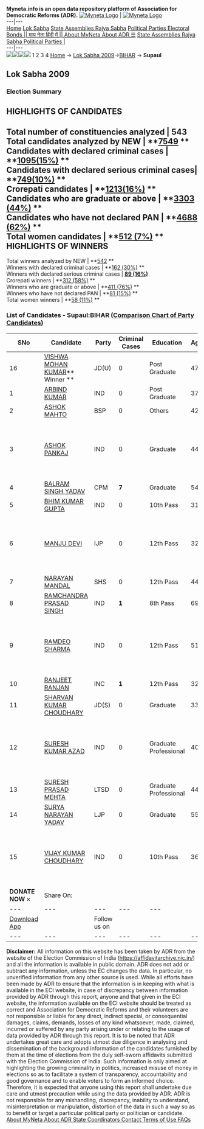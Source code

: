 **Myneta.info is an open data repository platform of Association for Democratic Reforms (ADR).**
[![Myneta Logo](https://www.myneta.info/lib/img/myneta-logo.png)](https://www.myneta.info/) | [![Myneta Logo](https://www.myneta.info/lib/img/adr-logo.png)](https://adrindia.org)  
---|---  
[Home](https://www.myneta.info/) [Lok Sabha](https://www.myneta.info/#ls "Lok Sabha") [ State Assemblies ](https://www.myneta.info/#sa "State Assemblies") [Rajya Sabha](https://www.myneta.info/#rs "Rajya Sabha") [Political Parties ](https://www.myneta.info/party "Political Parties") [ Electoral Bonds ](https://www.myneta.info/electoral_bonds "Electoral Bonds") [ || माय नेता हिंदी में || ](https://translate.google.co.in/translate?prev=hp&hl=en&js=y&u=www.myneta.info&sl=en&tl=hi&history_state0=) [ About MyNeta ](https://adrindia.org/content/about-myneta) [ About ADR ](https://adrindia.org/about-adr/who-we-are) [☰](javascript:void\(0\))
[ State Assemblies ](https://www.myneta.info/#sa "State Assemblies") [ Rajya Sabha ](https://www.myneta.info/#rs "Rajya Sabha") [ Political Parties ](https://www.myneta.info/party "Political Parties")
|   
---|---  
![](https://www.myneta.info/lib/img/banner/banner-1.png)![](https://www.myneta.info/lib/img/banner/banner-2.png)![](https://www.myneta.info/lib/img/banner/banner-3.png)![](https://www.myneta.info/lib/img/banner/banner-4.png)
1  2  3  4 
[Home](https://www.myneta.info/) → [Lok Sabha 2009](https://www.myneta.info/ls2009/)→[BIHAR](https://www.myneta.info/ls2009/index.php?action=show_constituencies&state_id=4) → **Supaul**
### 
## Lok Sabha 2009
###  Election Summary 
HIGHLIGHTS OF CANDIDATES  
---  
Total number of constituencies analyzed |  543   
Total candidates analyzed by NEW | **[7549](https://www.myneta.info/ls2009/index.php?action=summary&subAction=candidates_analyzed&sort=candidate#summary) **  
Candidates with declared criminal cases | **[1095(15%)](https://www.myneta.info/ls2009/index.php?action=summary&subAction=crime&sort=candidate#summary) **  
Candidates with declared serious criminal cases| **[749(10%)](https://www.myneta.info/ls2009/index.php?action=summary&subAction=serious_crime&sort=candidate#summary) **  
Crorepati candidates | **[1213(16%)](https://www.myneta.info/ls2009/index.php?action=summary&subAction=crorepati&sort=candidate#summary) **  
Candidates who are graduate or above | **[3303 (44%)](https://www.myneta.info/ls2009/index.php?action=summary&subAction=education&sort=candidate#summary) **  
Candidates who have not declared PAN | **[4688 (62%)](https://www.myneta.info/ls2009/index.php?action=summary&subAction=without_pan&sort=candidate#summary) **  
Total women candidates | **[512 (7%)](https://www.myneta.info/ls2009/index.php?action=summary&subAction=women_candidate&sort=candidate#summary) **  
HIGHLIGHTS OF WINNERS  
---  
Total winners analyzed by NEW | **[542](https://www.myneta.info/ls2009/index.php?action=summary&subAction=winner_analyzed&sort=candidate#summary) **  
Winners with declared criminal cases | **[162 (30%)](https://www.myneta.info/ls2009/index.php?action=summary&subAction=winner_crime&sort=candidate#summary) **  
Winners with declared serious criminal cases | **[89 (16%)](https://www.myneta.info/ls2009/index.php?action=summary&subAction=winner_serious_crime&sort=candidate#summary)**  
Crorepati winners | **[312 (58%)](https://www.myneta.info/ls2009/index.php?action=summary&subAction=winner_crorepati&sort=candidate#summary) **  
Winners who are graduate or above | **[411 (76%)](https://www.myneta.info/ls2009/index.php?action=summary&subAction=winner_education&sort=candidate#summary) **  
Winners who have not declared PAN | **[81 (15%)](https://www.myneta.info/ls2009/index.php?action=summary&subAction=winner_without_pan&sort=candidate#summary) **  
Total women winners | **[58 (11%)](https://www.myneta.info/ls2009/index.php?action=summary&subAction=winner_women&sort=candidate#summary) **  
### List of Candidates - Supaul:BIHAR ([Comparison Chart of Party Candidates](https://www.myneta.info/ls2009/comparisonchart.php?constituency_id=303))
SNo | Candidate| Party| Criminal Cases| Education| Age| Total Assets| Liabilities  
---|---|---|---|---|---|---|---  
16  | [VISHWA MOHAN KUMAR](https://www.myneta.info/ls2009/candidate.php?candidate_id=7519)** Winner ** | JD(U) | 0 | Post Graduate| 47 | Rs 66,89,616 ~ 66 Lacs+ | Rs 4,40,179 ~ 4 Lacs+  
1  | [ARBIND KUMAR](https://www.myneta.info/ls2009/candidate.php?candidate_id=7525) | IND | 0 | Post Graduate| 37 | Rs 70,12,200 ~ 70 Lacs+ | Rs 0 ~   
2  | [ASHOK MAHTO](https://www.myneta.info/ls2009/candidate.php?candidate_id=7516) | BSP | 0 | Others| 42 | Rs 6,16,500 ~ 6 Lacs+ | Rs 85,000 ~ 85 Thou+  
3  | [ASHOK PANKAJ](https://www.myneta.info/ls2009/candidate.php?candidate_id=7526) | IND | 0 | Graduate| 44 | ![](https://myneta.info/image_v2.php?myneta_folder=ls2009&candidate_id=7526&col=ta) | ![](https://myneta.info/image_v2.php?myneta_folder=ls2009&candidate_id=7526&col=lia)  
4  | [BALRAM SINGH YADAV](https://www.myneta.info/ls2009/candidate.php?candidate_id=7517) | CPM | **7** | Graduate| 54 | Rs 36,90,643 ~ 36 Lacs+ | Rs 50,000 ~ 50 Thou+  
5  | [BHIM KUMAR GUPTA](https://www.myneta.info/ls2009/candidate.php?candidate_id=7527) | IND | 0 | 10th Pass| 31 | Rs 1,60,000 ~ 1 Lacs+ | Rs 0 ~   
6  | [MANJU DEVI](https://www.myneta.info/ls2009/candidate.php?candidate_id=7522) | IJP | 0 | 12th Pass| 32 | ![](https://myneta.info/image_v2.php?myneta_folder=ls2009&candidate_id=7522&col=ta) | ![](https://myneta.info/image_v2.php?myneta_folder=ls2009&candidate_id=7522&col=lia)  
7  | [NARAYAN MANDAL](https://www.myneta.info/ls2009/candidate.php?candidate_id=7521) | SHS | 0 | 12th Pass| 44 | Rs 36,71,600 ~ 36 Lacs+ | Rs 0 ~   
8  | [RAMCHANDRA PRASAD SINGH](https://www.myneta.info/ls2009/candidate.php?candidate_id=7528) | IND | **1** | 8th Pass| 69 | Rs 2,63,992 ~ 2 Lacs+ | Rs 0 ~   
9  | [RAMDEO SHARMA](https://www.myneta.info/ls2009/candidate.php?candidate_id=7529) | IND | 0 | 12th Pass| 51 | ![](https://myneta.info/image_v2.php?myneta_folder=ls2009&candidate_id=7529&col=ta) | ![](https://myneta.info/image_v2.php?myneta_folder=ls2009&candidate_id=7529&col=lia)  
10  | [RANJEET RANJAN](https://www.myneta.info/ls2009/candidate.php?candidate_id=7518) | INC | **1** | 12th Pass| 32 | Rs 15,37,688 ~ 15 Lacs+ | Rs 0 ~   
11  | [SHARVAN KUMAR CHOUDHARY](https://www.myneta.info/ls2009/candidate.php?candidate_id=7523) | JD(S) | 0 | Graduate| 33 | Rs 2,17,65,000 ~ 2 Crore+ | Rs 0 ~   
12  | [SURESH KUMAR AZAD](https://www.myneta.info/ls2009/candidate.php?candidate_id=7531) | IND | 0 | Graduate Professional| 40 | ![](https://myneta.info/image_v2.php?myneta_folder=ls2009&candidate_id=7531&col=ta) | ![](https://myneta.info/image_v2.php?myneta_folder=ls2009&candidate_id=7531&col=lia)  
13  | [SURESH PRASAD MEHTA](https://www.myneta.info/ls2009/candidate.php?candidate_id=7524) | LTSD | 0 | Graduate Professional| 44 | Rs 49,36,000 ~ 49 Lacs+ | Rs 0 ~   
14  | [SURYA NARAYAN YADAV](https://www.myneta.info/ls2009/candidate.php?candidate_id=7520) | LJP | 0 | Graduate| 55 | Rs 82,28,805 ~ 82 Lacs+ | Rs 3,00,000 ~ 3 Lacs+  
15  | [VIJAY KUMAR CHOUDHARY](https://www.myneta.info/ls2009/candidate.php?candidate_id=7530) | IND | 0 | 10th Pass| 36 | ![](https://myneta.info/image_v2.php?myneta_folder=ls2009&candidate_id=7530&col=ta) | ![](https://myneta.info/image_v2.php?myneta_folder=ls2009&candidate_id=7530&col=lia)  
|  **DONATE NOW** × |  Share On:  | [](https://api.whatsapp.com/send?text=https%3A%2F%2Fmyneta.info%2Fpunjab2022%2Findex.php%3Faction%3Dshow_constituencies%26state_id%3D19) | [](https://www.facebook.com/sharer/sharer.php?u=https%3A%2F%2Fmyneta.info%2Fpunjab2022%2Findex.php%3Faction%3Dshow_constituencies%26state_id%3D19) | [](https://twitter.com/share?url=https%3A%2F%2Fmyneta.info%2Fpunjab2022%2Findex.php%3Faction%3Dshow_constituencies%26state_id%3D19)  
---|---|---|---|---  
| [ Download App ](https://play.google.com/store/apps/details?id=com.webrosoft.myneta1&pcampaignid=pcampaignidMKT-Other-global-all-co-prtnr-py-PartBadge-Mar2515-1) | [](https://play.google.com/store/apps/details?id=com.webrosoft.myneta1&pcampaignid=pcampaignidMKT-Other-global-all-co-prtnr-py-PartBadge-Mar2515-1) |  Follow us on  | [](https://www.facebook.com/adrindia.org/) | [](https://twitter.com/adrspeaks) | [](https://groups.google.com/g/national-election-watch?hl=en&pli=1) | [](https://www.instagram.com/adrspeaks/) | [](https://www.youtube.com/user/adrspeaks) | [](https://sharechat.com/profile/adrspeaks)  
---|---|---|---|---|---|---|---|---  
**Disclaimer:** All information on this website has been taken by ADR from the website of the Election Commission of India (https://affidavitarchive.nic.in/) and all the information is available in public domain. ADR does not add or subtract any information, unless the EC changes the data. In particular, no unverified information from any other source is used. While all efforts have been made by ADR to ensure that the information is in keeping with what is available in the ECI website, in case of discrepancy between information provided by ADR through this report, anyone and that given in the ECI website, the information available on the ECI website should be treated as correct and Association for Democratic Reforms and their volunteers are not responsible or liable for any direct, indirect special, or consequential damages, claims, demands, losses of any kind whatsoever, made, claimed, incurred or suffered by any party arising under or relating to the usage of data provided by ADR through this report. It is to be noted that ADR undertakes great care and adopts utmost due diligence in analysing and dissemination of the background information of the candidates furnished by them at the time of elections from the duly self-sworn affidavits submitted with the Election Commission of India. Such information is only aimed at highlighting the growing criminality in politics, increased misuse of money in elections so as to facilitate a system of transparency, accountability and good governance and to enable voters to form an informed choice. Therefore, it is expected that anyone using this report shall undertake due care and utmost precaution while using the data provided by ADR. ADR is not responsible for any mishandling, discrepancy, inability to understand, misinterpretation or manipulation, distortion of the data in such a way so as to benefit or target a particular political party or politician or candidate. 
[ About MyNeta ](https://adrindia.org/content/about-myneta) [ About ADR ](https://adrindia.org/about-adr/who-we-are) [ State Coordinators ](https://adrindia.org/about-adr/state-coordinators) [ Contact ](https://adrindia.org/contact-us) [ Terms of Use ](https://adrindia.org/content/adr-terms-use) [ FAQs ](https://adrindia.org/content/faqs)
